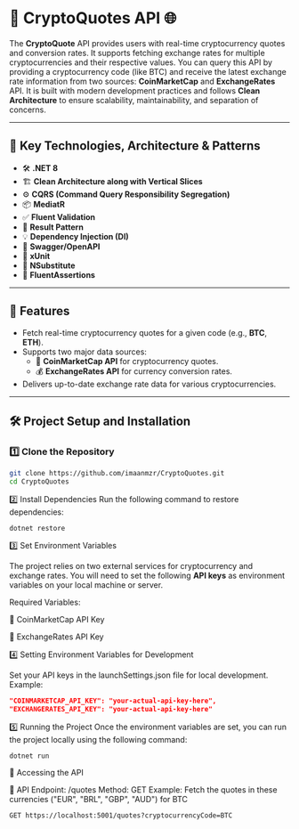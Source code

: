# 🚀 CryptoQuotes API 🌐  

The **CryptoQuote** API provides users with real-time cryptocurrency quotes and conversion rates. It supports fetching exchange rates for multiple cryptocurrencies and their respective values. You can query this API by providing a cryptocurrency code (like BTC) and receive the latest exchange rate information from two sources: **CoinMarketCap** and **ExchangeRates** API. It is built with modern development practices and follows **Clean Architecture** to ensure scalability, maintainability, and separation of concerns.

---

## 🔑 Key Technologies, Architecture & Patterns  

- 🛠 **.NET 8**  
- 🏗 **Clean Architecture along with Vertical Slices**  
- ⚙️ **CQRS (Command Query Responsibility Segregation)**  
- 📦 **MediatR**  
- ✅ **Fluent Validation**  
- 🎯 **Result Pattern**  
- 💡 **Dependency Injection (DI)**  
- 📜 **Swagger/OpenAPI**  
- 🧪 **xUnit**
- 🤖 **NSubstitute**
- 🎯 **FluentAssertions**

---

## 🌟 Features  

- Fetch real-time cryptocurrency quotes for a given code (e.g., **BTC**, **ETH**).  
- Supports two major data sources:  
  - 🔗 **CoinMarketCap API** for cryptocurrency quotes.  
  - 💰 **ExchangeRates API** for currency conversion rates.  
- Delivers up-to-date exchange rate data for various cryptocurrencies.  

---

## 🛠 Project Setup and Installation  

### 1️⃣ Clone the Repository  
```bash  
git clone https://github.com/imaanmzr/CryptoQuotes.git  
cd CryptoQuotes
```
2️⃣ Install Dependencies
Run the following command to restore dependencies:
```
dotnet restore
```
3️⃣ Set Environment Variables

The project relies on two external services for cryptocurrency and exchange rates. You will need to set the following **API keys** as environment variables on your local machine or server.

Required Variables:

🔑 CoinMarketCap API Key

🔑 ExchangeRates API Key

4️⃣ Setting Environment Variables for Development

Set your API keys in the launchSettings.json file for local development. Example:

```json
"COINMARKETCAP_API_KEY": "your-actual-api-key-here",  
"EXCHANGERATES_API_KEY": "your-actual-api-key-here"
```
5️⃣ Running the Project
Once the environment variables are set, you can run the project locally using the following command:
```
dotnet run
```

📡 Accessing the API

🎯 API Endpoint: /quotes
Method: GET
Example: Fetch the quotes in these currencies ("EUR", "BRL", "GBP", "AUD") for BTC
```
GET https://localhost:5001/quotes?cryptocurrencyCode=BTC
```
